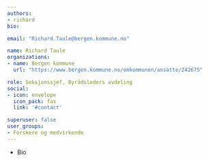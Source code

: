 ```yaml
---
authors:
- richard
bio:

email: "Richard.Taule@bergen.kommune.no"

name: Richard Taule
organizations:
- name: Bergen kommune 
  url: "https://www.bergen.kommune.no/omkommunen/ansatte/242675"

role: Seksjonssjef, Byrådsleders avdeling
social:
- icon: envelope
  icon_pack: fas
  link: '#contact'

superuser: false
user_groups:
- Forskere og medvirkende
---
```


* Bio


